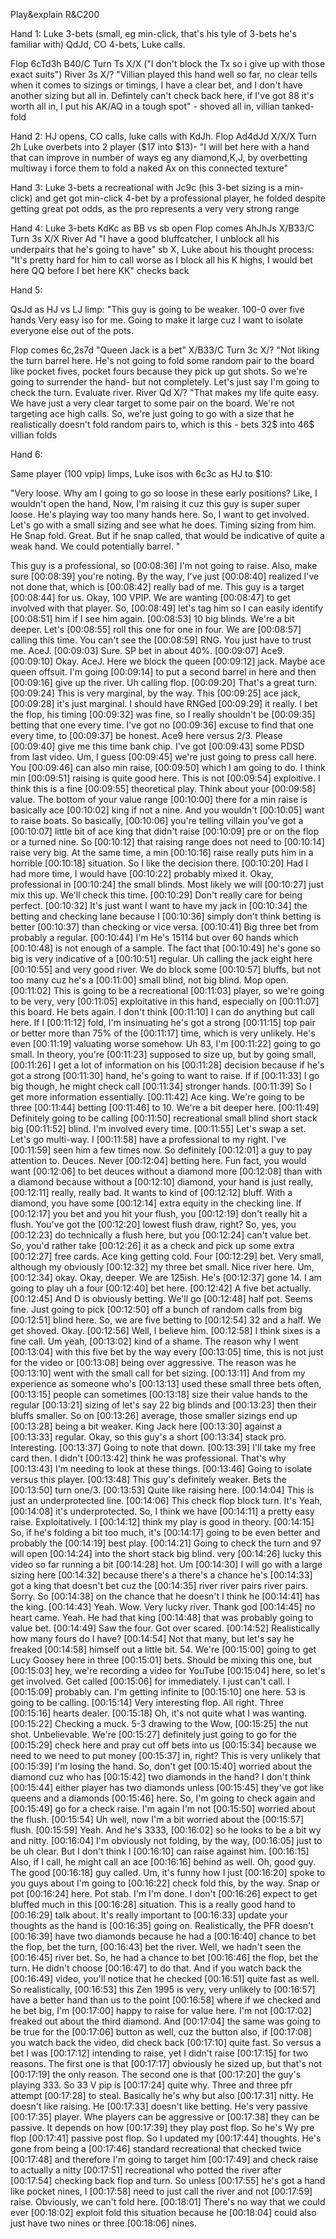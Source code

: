 Play&explain R&C200

Hand 1:
Luke 3-bets (small, eg min-click, that's his tyle of 3-bets he's familiar with) QdJd, CO 4-bets, Luke calls.

Flop 6cTd3h B40/C
Turn Ts X/X ("I don't block the Tx so i give up with those exact suits")
River 3s X/? "Villian played this hand well so far, no clear tells when it comes to sizings or timings, I have a clear bet, and I don't have another sizing but all in. Defintely can't check back here, if I've got 88 it's worth all in, I put his AK/AQ in a tough spot" - shoved all in, villian tanked-fold

Hand 2:
HJ opens, CO calls, luke calls with KdJh.
Flop Ad4dJd X/X/X
Turn 2h Luke overbets into 2 player ($17 into $13)- "I will bet here with a hand that can improve in number of ways eg any diamond,K,J, by overbetting multiway i force them to fold a naked Ax on this connected texture"

Hand 3:
Luke 3-bets a recreational with Jc9c (his 3-bet sizing is a min-click) and get got min-click 4-bet by a professional player, he folded despite getting great pot odds, as the pro represents a very very strong range

Hand 4:
Luke 3-bets KdKc as BB vs sb open
Flop comes AhJhJs X/B33/C
Turn 3s X/X
River Ad "I have a good bluffcatcher, I unblock all his underpairs that he's going to have" 
sb X, Luke about his thought process: "It's pretty hard for him to call worse as I block all his K highs, I would bet here QQ before I bet here KK" checks back

Hand 5:

QsJd as HJ vs LJ limp: "This guy is going to be weaker. 100-0 over five hands
Very easy iso  for me. Going to make it large cuz
I want to isolate everyone else out of
 the pots. 

Flop comes 6c,2s7d 
"Queen Jack is a bet" X/B33/C 
Turn 3c X/? "Not liking the turn barrel here. He's not going to fold some random pair to the board like pocket fives, pocket fours because they pick up gut shots. So we're going to surrender the hand- but not completely. Let's just say I'm going to check the
 turn. Evaluate river.
 River Qd X/?
  "That makes my life quite easy.  We have just a very clear target to some pair on the board. We're not targeting ace high calls. So, we're just going to go with a size that he realistically doesn't fold random pairs to, which is this - bets 32$ into 46$ villian folds 


Hand 6:

Same player (100 vpip) limps, Luke isos with 6c3c as HJ to $10: 

"Very loose. Why am I going to go so loose in these early positions? Like, I wouldn't open the hand, Now, I'm raising it cuz this guy is super super loose. He's playing way too many hands here. So, I want to get involved. Let's go with a small sizing  and see what he does. Timing sizing from him. He Snap fold. Great. But if he snap called, that would be indicative of quite a weak hand. We could potentially barrel. "


This guy is a professional, so
[00:08:36] I'm not going to raise. Also, make sure
[00:08:39] you're noting. By the way, I've just
[00:08:40] realized I've not done that, which is
[00:08:42] really bad of me. This guy is a target
[00:08:44] for us. Okay, 100 VPIP. We are wanting
[00:08:47] to get involved with that player. So,
[00:08:49] let's tag him so I can easily identify
[00:08:51] him if I see him again.
[00:08:53] 10 big blinds. We're a bit deeper. Let's
[00:08:55] roll this one for one in four. We are
[00:08:57] calling this time. You can't see the
[00:08:59] RNG. You just have to trust me. AceJ.
[00:09:03] Sure. SP bet in about 40%.
[00:09:07] Ace9.
[00:09:10] Okay. AceJ. Here we block the queen
[00:09:12] jack. Maybe ace queen offsuit. I'm going
[00:09:14] to put a second barrel in here and then
[00:09:16] give up the river. Uh calling flop.
[00:09:20] That's a great turn.
[00:09:24] This is very marginal, by the way. This
[00:09:25] ace jack,
[00:09:28] it's just marginal. I should have RNGed
[00:09:29] it really. I bet the flop, his timing
[00:09:32] was fine, so I really shouldn't be
[00:09:35] betting that one every time. I've got no
[00:09:36] excuse to find that one every time, to
[00:09:37] be honest. Ace9 here versus 2/3. Please
[00:09:40] give me this time bank chip. I've got
[00:09:43] some PDSD from last video. Um, I guess
[00:09:45] we're just going to press call here. You
[00:09:46] can also min raise,
[00:09:50] which I am going to do. I think min
[00:09:51] raising is quite good here. This is not
[00:09:54] exploitive. I think this is a fine
[00:09:55] theoretical play. Think about your
[00:09:58] value. The bottom of your value range
[00:10:00] there for a min raise is basically ace
[00:10:02] king if not a nine. And you wouldn't
[00:10:05] want to raise boats. So basically,
[00:10:06] you're telling villain you've got a
[00:10:07] little bit of ace king that didn't raise
[00:10:09] pre or on the flop or a turned nine. So
[00:10:12] that raising range does not need to
[00:10:14] raise very big. At the same time, a min
[00:10:16] raise really puts him in a horrible
[00:10:18] situation. So I like the decision there.
[00:10:20] Had I had more time, I would have
[00:10:22] probably mixed it. Okay, professional in
[00:10:24] the small blinds. Most likely we will
[00:10:27] just mix this up. We'll check this time.
[00:10:29] Don't really care for being perfect.
[00:10:32] It's just want I want to have my jack in
[00:10:34] the betting and checking lane because I
[00:10:36] simply don't think betting is better
[00:10:37] than checking or vice versa.
[00:10:41] Big three bet from probably a regular.
[00:10:44] I'm He's 15114 but over 60 hands which
[00:10:48] is not enough of a sample. The fact that
[00:10:49] he's gone so big is very indicative of a
[00:10:51] regular. Uh calling the jack eight here
[00:10:55] and very good river. We do block some
[00:10:57] bluffs, but not too many cuz he's a
[00:11:00] small blind, not big blind. Mop open.
[00:11:02] This is going to be a recreational
[00:11:03] player, so we're going to be very, very
[00:11:05] exploitative in this hand, especially on
[00:11:07] this board. He bets again. I don't think
[00:11:10] I can do anything but call here. If I
[00:11:12] fold, I'm insinuating he's got a strong
[00:11:15] top pair or better more than 75% of the
[00:11:17] time, which is very unlikely. He's even
[00:11:19] valuating worse somehow. Uh 83, I'm
[00:11:22] going to go small. In theory, you're
[00:11:23] supposed to size up, but by going small,
[00:11:26] I get a lot of information on his
[00:11:28] decision because if he's got a strong
[00:11:30] hand, he's going to want to raise. If if
[00:11:33] I go big though, he might check call
[00:11:34] stronger hands.
[00:11:39] So I get more information essentially.
[00:11:42] Ace king. We're going to be three
[00:11:44] betting
[00:11:46] to 10. We're a bit deeper here.
[00:11:49] Definitely going to be calling
[00:11:50] recreational small blind short stack big
[00:11:52] blind. I'm involved every time.
[00:11:55] Let's swap a set. Let's go multi-way. I
[00:11:58] have a professional to my right. I've
[00:11:59] seen him a few times now. So definitely
[00:12:01] a guy to pay attention to. Deuces. Never
[00:12:04] betting here. Fun fact, you would want
[00:12:06] to bet deuces without a diamond more
[00:12:08] than with a diamond because without a
[00:12:10] diamond, your hand is just really,
[00:12:11] really, really bad. It wants to kind of
[00:12:12] bluff. With a diamond, you have some
[00:12:14] extra equity in the checking line. If
[00:12:17] you bet and you hit your flush, you
[00:12:19] don't really hit a flush. You've got the
[00:12:20] lowest flush draw, right? So, yes, you
[00:12:23] do technically a flush here, but you
[00:12:24] can't value bet. So, you'd rather take
[00:12:26] it as a check and pick up some extra
[00:12:27] free cards. Ace king getting cold. Four
[00:12:29] bet. Very small, although my obviously
[00:12:32] my three bet small. Nice river here. Um,
[00:12:34] okay. Okay, deeper. We are 125ish. He's
[00:12:37] gone 14. I am going to play uh a four
[00:12:40] bet here.
[00:12:42] A five bet actually.
[00:12:45] And D is obviously betting. We'll go
[00:12:48] half pot. Seems fine. Just going to pick
[00:12:50] off a bunch of random calls from big
[00:12:51] blind here. So, we are five betting to
[00:12:54] 32 and a half. We get shoved. Okay.
[00:12:56] Well, I believe him.
[00:12:58] I think sixes is a fine call. Um yeah,
[00:13:02] kind of a shame. The reason why I went
[00:13:04] with this five bet by the way every
[00:13:05] time, this is not just for the video or
[00:13:08] being over aggressive. The reason was he
[00:13:10] went with the small call for bet sizing.
[00:13:11] And from my experience as someone who's
[00:13:13] used these small three bets often,
[00:13:15] people can sometimes
[00:13:18] size their value hands to the regular
[00:13:21] sizing of let's say 22 big blinds and
[00:13:23] then their bluffs smaller. So on
[00:13:26] average, those smaller sizings end up
[00:13:28] being a bit weaker. King Jack here
[00:13:30] against a
[00:13:33] regular. Okay, so this guy's a short
[00:13:34] stack pro. Interesting.
[00:13:37] Going to note that down.
[00:13:39] I'll take my free card then. I didn't
[00:13:42] think he was professional. That's why
[00:13:43] I'm needing to look at these things.
[00:13:46] Going to isolate versus this player.
[00:13:48] This guy's definitely weaker. Bets the
[00:13:50] turn one/3.
[00:13:53] Quite like raising here.
[00:14:04] This is just an underprotected line.
[00:14:06] This check flop block turn. It's Yeah,
[00:14:08] it's underprotected. So, I think we have
[00:14:11] a pretty easy raise. Exploitatively. I
[00:14:12] think my play is good in theory.
[00:14:15] So, if he's folding a bit too much, it's
[00:14:17] going to be even better and probably the
[00:14:19] best play.
[00:14:21] Going to check the turn and 97 will open
[00:14:24] into the short stack big blind. very
[00:14:26] lucky this video so far running a bit
[00:14:28] hot. Um
[00:14:30] I will go with a large sizing here
[00:14:32] because there's a there's a chance he's
[00:14:33] got a king that doesn't bet cuz the
[00:14:35] river river pairs river pairs. Sorry. So
[00:14:38] on the chance that he doesn't I think he
[00:14:41] has the king.
[00:14:43] Yeah. Wow. Very lucky river. Thank god
[00:14:45] no heart came. Yeah. He had that king
[00:14:48] that was probably going to value bet.
[00:14:49] Saw the four. Got over scared.
[00:14:52] Realistically how many fours do I have?
[00:14:54] Not that many, but let's say he freaked
[00:14:58] himself out a little bit. 54. We're
[00:15:00] going to get Lucy Goosey here in three
[00:15:01] bets. Should be mixing this one, but
[00:15:03] hey, we're recording a video for YouTube
[00:15:04] here, so let's get involved. Get called
[00:15:06] for immediately. I just can't call. I
[00:15:09] probably can. I'm getting infinite to
[00:15:10] one here. 53 is going to be calling.
[00:15:14] Very interesting flop. All right. Three
[00:15:16] hearts dealer.
[00:15:18] Oh, it's not quite what I was wanting.
[00:15:22] Checking a muck. 5-3 drawing to the Wow,
[00:15:25] the nut shot. Unbelievable. We're
[00:15:27] definitely just going to go for the
[00:15:29] check here and pray cut off bets into us
[00:15:34] because we need to we need to put money
[00:15:37] in, right? This is very unlikely that
[00:15:39] I'm losing the hand. So, don't get
[00:15:40] worried about the diamond cuz who has
[00:15:42] two diamonds in the hand? I don't think
[00:15:44] either player has two diamonds unless
[00:15:45] they've got like queens and a diamonds
[00:15:46] here. So, I'm going to check again and
[00:15:49] go for a check raise. I'm again I'm not
[00:15:50] worried about the flush.
[00:15:54] Uh well, now I'm a bit worried about the
[00:15:57] flush.
[00:15:59] Yeah. And he's 3333,
[00:16:02] so he looks to be a bit wy and nitty.
[00:16:04] I'm obviously not folding, by the way,
[00:16:05] just to be uh clear. But I don't think I
[00:16:10] can raise against him.
[00:16:15] Also, if I call, he might call an ace
[00:16:16] behind as well. Oh, good guy. The good
[00:16:18] guy called. Um, it's funny how I just
[00:16:20] spoke to you guys about I'm going to
[00:16:22] check fold this, by the way. Snap or pot
[00:16:24] here. Pot stab. I'm I'm done. I don't
[00:16:26] expect to get bluffed much in this
[00:16:28] situation. This is a really good hand to
[00:16:29] talk about. It's really important to
[00:16:33] update your thoughts as the hand is
[00:16:35] going on. Realistically, the PFR doesn't
[00:16:39] have two diamonds because he had a
[00:16:40] chance to bet the flop, bet the turn,
[00:16:43] bet the river. Well, we hadn't seen the
[00:16:45] river bet. So, he had a chance to bet
[00:16:46] the flop, bet the turn. He didn't choose
[00:16:47] to do that. And if you watch back the
[00:16:49] video, you'll notice that he checked
[00:16:51] quite fast as well. So realistically,
[00:16:53] this Zen 1995 is very, very unlikely to
[00:16:57] have a better hand than us to the point
[00:16:58] where if we checked and he bet big, I'm
[00:17:00] happy to raise for value here. I'm not
[00:17:02] freaked out about the third diamond. And
[00:17:04] the same was going to be true for the
[00:17:06] button as well, cuz the button also, if
[00:17:08] you watch back the video, did check back
[00:17:10] quite fast. So versus a bet I was
[00:17:12] intending to raise, yet I didn't raise
[00:17:15] for two reasons. The first one is that
[00:17:17] obviously he sized up, but that's not
[00:17:19] the only reason. The second one is that
[00:17:20] the guy's playing 333. So 33 V pip is
[00:17:24] quite why. Three and three pfr attempt
[00:17:28] to steal. Basically he's why but also
[00:17:31] nitty. He doesn't like raising. He
[00:17:33] doesn't like betting. He's very passive
[00:17:35] player. Whe players can be aggressive or
[00:17:38] they can be passive. It depends on how
[00:17:39] they play post flop. So he's Wy pre flop
[00:17:41] passive post flop. So I updated my
[00:17:44] thoughts. He's gone from being a
[00:17:46] standard recreational that checked twice
[00:17:48] and therefore I'm going to target him
[00:17:49] and check raise to actually a nitty
[00:17:51] recreational who potted the river after
[00:17:54] checking back flop and turn. So unless
[00:17:55] he's got a hand like pocket nines, I
[00:17:58] need to just call the river and not
[00:17:59] raise. Obviously, we can't fold here.
[00:18:01] There's no way that we could ever
[00:18:02] exploit fold this situation because he
[00:18:04] could also just have two nines or three
[00:18:06] nines.